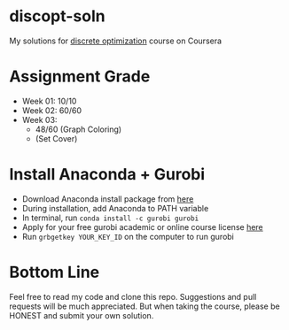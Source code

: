 # discopt-soln
My solutions for 
[discrete optimization](https://www.coursera.org/learn/discrete-optimization/)
course on Coursera

# Assignment Grade
* Week 01: 10/10
* Week 02: 60/60
* Week 03: 
    * 48/60 (Graph Coloring)
    * (Set Cover)

# Install Anaconda + Gurobi
* Download Anaconda install package from 
  [here](https://www.anaconda.com/download/)
* During installation, add Anaconda to PATH variable
* In terminal, run ```conda install -c gurobi gurobi```
* Apply for your free gurobi academic or online course license
  [here](http://www.gurobi.com/downloads/download-center)
* Run ```grbgetkey YOUR_KEY_ID``` on the computer to run gurobi

# Bottom Line
Feel free to read my code and clone this repo.  Suggestions and pull requests
will be much appreciated.  But when taking the course, please be HONEST and 
submit your own solution.
